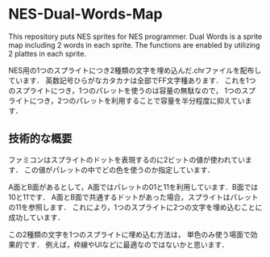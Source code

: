 NES-Dual-Words-Map
==================

This repository puts NES sprites for NES programmer. Dual Words is a sprite map including 2 words in each sprite. The functions are enabled by utilizing 2 plattes in each sprite.

NES用の1つのスプライトにつき2種類の文字を埋め込んだ.chrファイルを配布しています．
英数記号ひらがなカタカナは全部でFF文字種あります．
これを1つのスプライトにつき，1つのパレットを使うのは容量の無駄なので，
1つのスプライトにつき，2つのパレットを利用することで容量を半分程度に抑えています．

## 技術的な概要
ファミコンはスプライトのドットを表現するのに2ビットの値が使われています．
この値がパレットの中でどの色を使うのか指定しています．

A面とB面があるとして，A面ではパレットの01と11を利用しています．B面では10と11です．
A面とB面で共通するドットがあった場合，スプライトはパレットの11を参照します．
これにより，1つのスプライトに2つの文字を埋め込むことに成功しています．

この2種類の文字を1つのスプライトに埋め込む方法は，
単色のみ使う場面で効果的です．
例えば，枠線やUIなどに最適なのではないかと思います．


